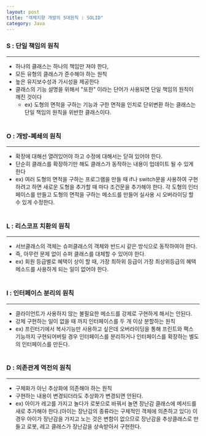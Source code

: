 ```yaml
---
layout: post
title: "객체지향 개발의 5대원칙 : SOLID"
category: Java
---
```


### S : 단일 책임의 원칙
---
- 하나의 클래스는 하나의 책임만 져야 한다,
- 모든 유형의 클래스가 준수해야 하는 원칙
- 높은 유지보수성과 가시성을 제공한다
- 클래스의 기능 설명을 위해서 "또한" 이라는 단어가 사용되면 단일 책임의 원칙이 깨진 것이다
  - ex) 도형의 면적을 구하는 기능과 구한 면적을 인치로 단위변환 하는 클래스는 단일 책임의 원칙을 위반한 클래스이다.   
  &nbsp;


### O : 개방-폐쇄의 원칙
---
- 확장에 대해선 열려있어야 하고 수정에 대해서는 닫혀 있어야 한다.
- 단순히 클래스를 확장하기만 해도 클래스가 동작하는 내용이 업데이트 될 수 있게 한다
- ex) 여러 도형의 면적을 구하는 프로그램을 만들 때 if나 switch문을 사용하여 구현하려고 하면 새로운 도형을 추가할 때 마다 조건문을 추가해야 한다. 각 도형의 인터페이스를 만들고 도형의 면적을 구하는 메소드를 만들어 실사용 시 오버라이딩 할 수 있게 수정한다.   
&nbsp;


### L : 리스코프 치환의 원칙
---
- 서브클래스의 객체는 슈퍼클래스의 객체와 반드시 같은 방식으로 동작하여야 한다.
- 즉, 아무런 문제 없이 슈퍼 클래스를 대체할 수 있어야 한다.
- ex) 회원 등급별로 혜택이 상이 할 때, 가장 최하위 등급이 가장 최상위등급의 혜택 메소드를 사용하게 되는 일이 없어야 한다.   
&nbsp;

### I : 인터페이스 분리의 원칙
---
- 클라이언트가 사용하지 않는 불필요한 메소드를 강제로 구현하게 해서는 안된다.
- 강제 구현하는 일이 없을 때 까지 인터페이스를 두 개 이상 분할하는 원칙
- ex) 프린터기에서 복사기능만 사용하고 싶은데 오버라이딩을 통해 프린트와 팩스 기능까지 구현되어버릴 경우 인터페이스를 분리하거나 인터페이스를 확장하는 별도의 인터페이스를 만든다.   
&nbsp;

### D : 의존관계 역전의 원칙
---
- 구체화가 아닌 추상화에 의존해야 하는 원칙
- 구현하는 내용이 변경되더라도 추상화가 변경되면 안된다.
- ex) 아이가 레고를 가지고 놀다가 로봇으로 바꿔서 놀면 장난감 클래스에 메서드를 새로 추가해야 한다.(아이는 장난감의 종류라는 구체적인 객체에 의존하고 있다) 이 경우 아이가 장난감을 가지고 노는 것은 변함이 없으므로 장난감을 추상클래스로 만들고 로봇, 레고 클래스가 장난감을 상속받아서 구현한다.